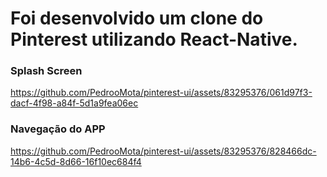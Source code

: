 # Foi desenvolvido um clone do Pinterest utilizando React-Native.


### Splash Screen
https://github.com/PedrooMota/pinterest-ui/assets/83295376/061d97f3-dacf-4f98-a84f-5d1a9fea06ec

### Navegação do APP
https://github.com/PedrooMota/pinterest-ui/assets/83295376/828466dc-14b6-4c5d-8d66-16f10ec684f4

